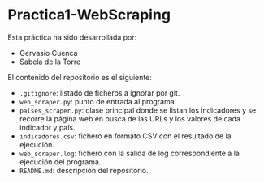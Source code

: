 # Practica1-WebScraping

Esta práctica ha sido desarrollada por:
* Gervasio Cuenca
* Sabela de la Torre

El contenido del repositorio es el siguiente:
* `.gitignore`: listado de ficheros a ignorar por git.
* `web_scraper.py`: punto de entrada al programa.
* `paises_scraper.py`: clase principal donde se listan los indicadores y se recorre la página web en busca de las URLs y los valores de cada indicador y país. 
* `indicadores.csv`: fichero en formato CSV con el resultado de la ejecución.
* `web_scraper.log`: fichero con la salida de log correspondiente a la ejecución del programa.
* `README.md`: descripción del repositorio.
